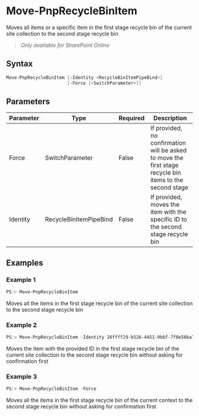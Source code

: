 # Move-PnpRecycleBinItem
Moves all items or a specific item in the first stage recycle bin of the current site collection to the second stage recycle bin
>*Only available for SharePoint Online*
## Syntax
```powershell
Move-PnpRecycleBinItem [-Identity <RecycleBinItemPipeBind>]
                       [-Force [<SwitchParameter>]]
```


## Parameters
Parameter|Type|Required|Description
---------|----|--------|-----------
|Force|SwitchParameter|False|If provided, no confirmation will be asked to move the first stage recycle bin items to the second stage|
|Identity|RecycleBinItemPipeBind|False|If provided, moves the item with the specific ID to the second stage recycle bin|
## Examples

### Example 1
```powershell
PS:> Move-PnpRecycleBinItem
```
Moves all the items in the first stage recycle bin of the current site collection to the second stage recycle bin

### Example 2
```powershell
PS:> Move-PnpRecycleBinItem -Identity 26ffff29-b526-4451-9b6f-7f0e56ba7125
```
Moves the item with the provided ID in the first stage recycle bin of the current site collection to the second stage recycle bin without asking for confirmation first

### Example 3
```powershell
PS:> Move-PnpRecycleBinItem -Force
```
Moves all the items in the first stage recycle bin of the current context to the second stage recycle bin without asking for confirmation first
